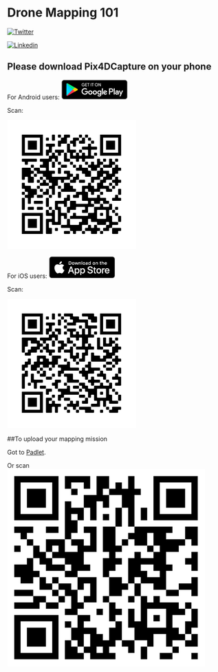# Drone Mapping 101
[![Twitter](https://img.shields.io/twitter/follow/joan_lyq?style=social)](https://twitter.com/joan_lyq)

[![Linkedin](https://img.shields.io/badge/LinkedIn-blue?style=flat&logo=linkedin&labelColor=blue)](https://www.linkedin.com/in/joan-li-a1674741/)


## Please download Pix4DCapture on your phone
For Android users:
[![logo](img/googleplay.png)](https://play.google.com/store/apps/details?id=com.pix4d.pix4dmapper)

Scan: 

![qrcode](img/googleplay-pix4d.png)


For iOS users:
[![logo](img/appstore.png)](https://apps.apple.com/us/app/pix4dcapture/id953486050?ls=1)

Scan: 

![qrcode](img/appstore-pix4d.png)



##To upload your mapping mission

Got to [Padlet](https://padlet.com/joanli/dronemapping101).

Or scan ![qrcode](img/padlet.png)



